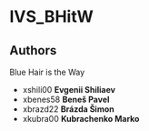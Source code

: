 # IVS_BHitW

Authors
------

Blue Hair is the Way
- xshili00 **Evgenii Shiliaev**
- xbenes58 **Beneš Pavel**
- xbrazd22 **Brázda Šimon**
- xkubra00 **Kubrachenko Marko**
